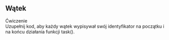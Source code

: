 Wątek
-
Ćwiczenie \
Uzupełnij kod, aby każdy wątek wypisywał swój identyfikator na początku i na końcu działania funkcji task().